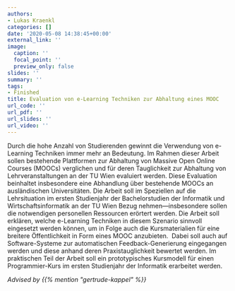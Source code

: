 ```yaml
---
authors:
- Lukas Kraenkl
categories: []
date: '2020-05-08 14:38:45+00:00'
external_link: ''
image:
  caption: ''
  focal_point: ''
  preview_only: false
slides: ''
summary: ''
tags:
- Finished
title: Evaluation von e-Learning Techniken zur Abhaltung eines MOOC
url_code: ''
url_pdf: ''
url_slides: ''
url_video: ''
---
```


Durch die hohe Anzahl von Studierenden gewinnt die Verwendung von e-Learning Techniken immer mehr an Bedeutung. Im Rahmen dieser Arbeit sollen bestehende Plattformen zur Abhaltung von Massive Open Online Courses (MOOCs) verglichen und für deren Tauglichkeit zur Abhaltung von Lehrveranstaltungen an der TU Wien evaluiert werden. Diese Evaluation beinhaltet insbesondere eine Abhandlung über bestehende MOOCs an ausländischen Universitäten. Die Arbeit soll im Speziellen auf die Lehrsituation im ersten Studienjahr der Bachelorstudien der Informatik und Wirtschaftsinformatik an der TU Wien Bezug nehmen—insbesondere sollen die notwendigen personellen Ressourcen erörtert werden. Die Arbeit soll erklären, welche e-Learning Techniken in diesem Szenario sinnvoll eingesetzt werden können, um in Folge auch die Kursmaterialien für eine breitere Öffentlichkeit in Form eines MOOC anzubieten.&nbsp; Dabei soll auch auf Software-Systeme zur automatischen Feedback-Generierung eingegangen werden und diese anhand deren Praxistauglichkeit bewertet werden. Im praktischen Teil der Arbeit soll ein prototypisches Kursmodell für einen Programmier-Kurs im ersten Studienjahr der Informatik erarbeitet werden.

*Advised by {{% mention "gertrude-kappel" %}}*